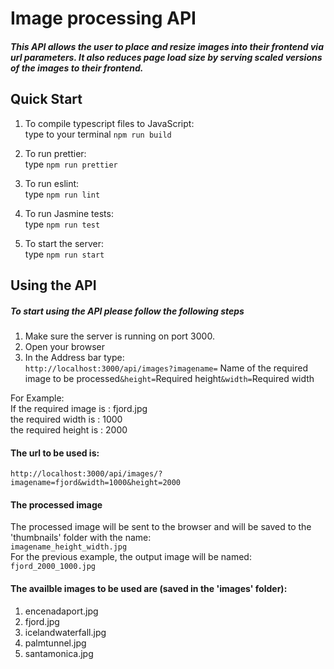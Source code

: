 # Image processing API

##### This API allows the user to place and resize images into their frontend via url parameters. It also reduces page load size by serving scaled versions of the images to their frontend.

## Quick Start

1. To compile typescript files to JavaScript:<br> type to your terminal
   `npm run build`

2. To run prettier:<br>
   type `npm run prettier`

3. To run eslint: <br>
   type `npm run lint`

4. To run Jasmine tests: <br>
   type `npm run test`

5. To start the server: <br>
   type `npm run start`

## Using the API

##### To start using the API please follow the following steps

1. Make sure the server is running on port 3000.
2. Open your browser
3. In the Address bar type: <br>
   `http://localhost:3000/api/images?imagename=` Name of the required image to be processed`&height=`Required height`&width=`Required width

For Example: <br>
If the required image is : fjord.jpg<br>
the required width is : 1000 <br>
the required height is : 2000 <br>

#### The url to be used is: <br>

`http://localhost:3000/api/images/?imagename=fjord&width=1000&height=2000`

#### The processed image

The processed image will be sent to the browser and will be saved to the 'thumbnails' folder with the name: <br>
`imagename_height_width.jpg`<br>
For the previous example, the output image will be named:<br>
`fjord_2000_1000.jpg`<br>

#### The availble images to be used are (saved in the 'images' folder): <br>

1. encenadaport.jpg
2. fjord.jpg
3. icelandwaterfall.jpg
4. palmtunnel.jpg
5. santamonica.jpg
